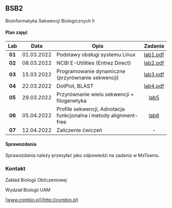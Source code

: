## BSB2

Bioinformatyka Sekwencji Biologicznych II

#### Plan zajęć

| Lab | Data | Opis | Zadania |
| :---: | --- | --- | :---: |
| **01** | 01.03.2022 | Podstawy obsługi systemu Linux  | [lab1.pdf](lab1.pdf) |
| **02** | 08.03.2022 | NCBI E-Utilities (Entrez Direct)  | [lab2.pdf](lab2.pdf)  |
| **03** | 15.03.2022 | Programowanie dynamiczne (przyrównanie sekwencji) | [lab3.pdf](lab3.pdf)  |
| **04** | 22.03.2022 | DotPlot, BLAST | [lab4.pdf](lab4.pdf)  |
| **05** | 29.03.2022 | Przyrównanie wielu sekwencji + filogenetyka  | [lab5](lab5.md)  |
| **06** | 05.04.2022 | Profile sekwencji, Adnotacja funkcjonalna i metody alignment-free  | [lab6](lab6.md) |
| **07** | 12.04.2022 | Zaliczenie ćwiczeń | -  |


#### Sprawozdania

Sprawozdania należy przesyłać jako odpowiedzi na zadania w MsTeams.


### Kontakt

Zakład Biologii Obliczeniowej

Wydział Biologii UAM

[www.combio.pl](http://combio.pl)